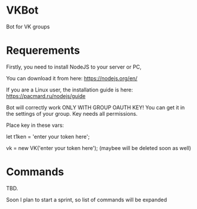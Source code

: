 # VKBot
Bot for VK groups
# Requerements
Firstly, you need to install NodeJS to your server or PC,

You can download it from here: https://nodejs.org/en/

If you are a Linux user, the installation guide is here: https://pacmard.ru/nodejs/guide

Bot will correctly work ONLY WITH GROUP OAUTH KEY! You can get it in the settings of your group.
Key needs all permissions. 

Place key in these vars:

let t1ken = 'enter your token here';

vk = new VK('enter your token here'); (maybee will be deleted soon as well)

# Commands

TBD.

Soon I plan to start a sprint, so list of commands will be expanded
